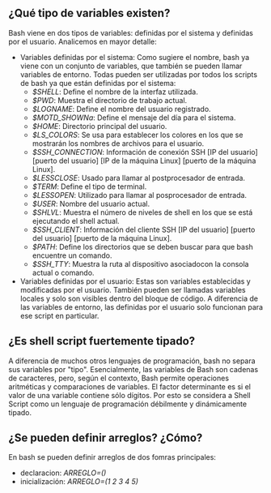 ## ¿Qué tipo de variables existen?

Bash viene en dos tipos de variables: definidas por el sistema y definidas por el usuario. Analicemos en mayor detalle:
- Variables definidas por el sistema: Como sugiere el nombre, bash ya viene con un conjunto de variables, que también se pueden llamar variables de entorno. Todas pueden ser utilizadas por todos los scripts de bash ya que están definidas por el sistema:
  - *$SHELL*: Define el nombre de la interfaz utilizada.
  - *$PWD*: Muestra el directorio de trabajo actual.
  - *$LOGNAME*: Define el nombre del usuario registrado.
  - *$MOTD_SHOWNa*: Define el mensaje del día para el sistema.
  - *$HOME*: Directorio principal del usuario.
  - *$LS_COLORS*: Se usa para establecer los colores en los que se mostrarán los nombres de archivos para el usuario.
  - *$SSH_CONNECTION*: Información de conexión SSH [IP del usuario] [puerto del usuario] [IP de la máquina Linux] [puerto de la máquina Linux].
  - *$LESSCLOSE*: Usado para llamar al postprocesador de entrada.
  - *$TERM*: Define el tipo de terminal.
  - *$LESSOPEN*: Utilizado para llamar al posprocesador de entrada.
  - *$USER*: Nombre del usuario actual.
  - *$SHLVL*: Muestra el número de niveles de shell en los que se está ejecutando el shell actual.
  - *$SSH_CLIENT*: Información del cliente SSH [IP del usuario] [puerto del usuario] [puerto de la máquina Linux].
  - *$PATH*: Define los directorios que se deben buscar para que bash encuentre un comando.
  - *$SSH_TTY*: Muestra la ruta al dispositivo asociadocon la consola actual o comando.
- Variables definidas por el usuario: Estas son variables establecidas y modificadas por el usuario. También pueden ser llamadas variables locales y solo son visibles dentro del bloque de código. A diferencia de las variables de entorno, las definidas por el usuario solo funcionan para ese script en particular.

## ¿Es shell script fuertemente tipado?
A diferencia de muchos otros lenguajes de programación, bash no separa sus variables por "tipo". Esencialmente, las variables de Bash son cadenas de caracteres, pero, según el contexto, Bash permite operaciones aritméticas y comparaciones de variables. El factor determinante es si el valor de una variable contiene sólo dígitos. Por esto se considera a Shell Script como un lenguaje de programación débilmente y dinámicamente tipado.

## ¿Se pueden definir arreglos? ¿Cómo?

En bash se pueden definir arreglos de dos fomras principales:
- declaracion: *ARREGLO=()*
- inicialización: *ARREGLO=(1 2 3 4 5)*